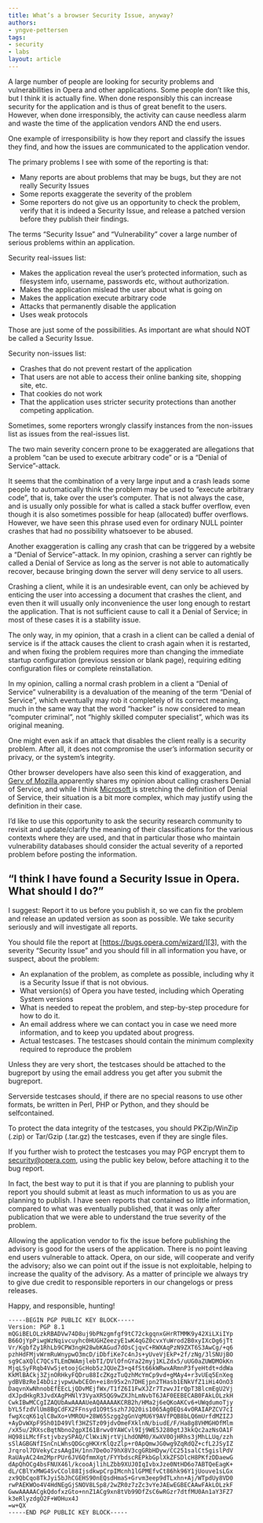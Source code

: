 ```yaml
---
title: What’s a browser Security Issue, anyway?
authors:
- yngve-pettersen
tags:
- security
- labs
layout: article
---
```


A large number of people are looking for security problems and vulnerabilities in Opera and other applications. Some people don’t like this, but I think it is actually fine. When done responsibly this can increase security for the application and is thus of great benefit to the users. However, when done irresponsibly, the activity can cause needless alarm and waste the time of the application vendors AND the end users.

One example of irresponsibility is how they report and classify the issues they find, and how the issues are communicated to the application vendor.

The primary problems I see with some of the reporting is that:

- Many reports are about problems that may be bugs, but they are not really Security Issues
- Some reports exaggerate the severity of the problem
- Some reporters do not give us an opportunity to check the problem, verify that it is indeed a Security Issue, and release a patched version before they publish their findings.

The terms “Security Issue” and “Vulnerability” cover a large number of serious problems within an application.

Security real-issues list:

- Makes the application reveal the user’s protected information, such as filesystem info, username, passwords etc, without authorization.
- Makes the application mislead the user about what is going on
- Makes the application execute arbitrary code
- Attacks that permanently disable the application
- Uses weak protocols

Those are just some of the possibilities. As important are what should NOT be called a Security Issue.

Security non-issues list:

- Crashes that do not prevent restart of the application
- That users are not able to access their online banking site, shopping site, etc.
- That cookies do not work
- That the application uses stricter security protections than another competing application.

Sometimes, some reporters wrongly classify instances from the non-issues list as issues from the real-issues list.

The two main severity concern prone to be exaggerated are allegations that a problem “can be used to execute arbitrary code” or is a “Denial of Service”-attack.

It seems that the combination of a very large input and a crash leads some people to automatically think the problem may be used to “execute arbitrary code”, that is, take over the user’s computer. That is not always the case, and is usually only possible for what is called a stack buffer overflow, even though it is also sometimes possible for heap (allocated) buffer overflows. However, we have seen this phrase used even for ordinary NULL pointer crashes that had no possibility whatsoever to be abused.

Another exaggeration is calling any crash that can be triggered by a website a “Denial of Service”-attack. In my opinion, crashing a server can rightly be called a Denial of Service as long as the server is not able to automatically recover, because bringing down the server will deny service to all users.

Crashing a client, while it is an undesirable event, can only be achieved by enticing the user into accessing a document that crashes the client, and even then it will usually only inconvenience the user long enough to restart the application. That is not sufficient cause to call it a Denial of Service; in most of these cases it is a stability issue.

The only way, in my opinion, that a crash in a client can be called a denial of service is if the attack causes the client to crash again when it is restarted, and when fixing the problem requires more than changing the immediate startup configuration (previous session or blank page), requiring editing configuration files or complete reinstallation.

In my opinion, calling a normal crash problem in a client a “Denial of Service” vulnerability is a devaluation of the meaning of the term “Denial of Service”, which eventually may rob it completely of its correct meaning, much in the same way that the word “hacker” is now considered to mean “computer criminal”, not “highly skilled computer specialist”, which was its original meaning.

One might even ask if an attack that disables the client really is a security problem. After all, it does not compromise the user’s information security or privacy, or the system’s integrity.

Other browser developers have also seen this kind of exaggeration, and [ Gerv of Mozilla ][1] apparently shares my opinion about calling crashers Denial of Service, and while I think [ Microsoft ][2] is stretching the definition of Denial of Service, their situation is a bit more complex, which may justify using the definition in their case.

[1]: http://weblogs.mozillazine.org/gerv/archives/2005/10/the_price_of_fa.html
[2]: http://blogs.msdn.com/ie/archive/2005/02/08/369119.aspx

I’d like to use this opportunity to ask the security research community to revisit and update/clarify the meaning of their classifications for the various contexts where they are used, and that in particular those who maintain vulnerability databases should consider the actual severity of a reported problem before posting the information.

## “I think I have found a Security Issue in Opera. What should I do?”

I suggest: Report it to us before you publish it, so we can fix the problem and release an updated version as soon as possible. We take security seriously and will investigate all reports.

You should file the report at [https://bugs.opera.com/wizard/][3], with the severity “Security Issue” and you should fill in all information you have, or suspect, about the problem:

[3]: https://bugs.opera.com/wizard/

- An explanation of the problem, as complete as possible, including why it is a Security Issue if that is not obvious.
- What version(s) of Opera you have tested, including which Operating System versions
- What is needed to repeat the problem, and step-by-step procedure for how to do it.
- An email address where we can contact you in case we need more information, and to keep you updated about progress.
- Actual testcases. The testcases should contain the minimum complexity required to reproduce the problem

Unless they are very short, the testcases should be attached to the bugreport by using the email address you get after you submit the bugreport.

Serverside testcases should, if there are no special reasons to use other formats, be written in Perl, PHP or Python, and they should be selfcontained.

To protect the data integrity of the testcases, you should PKZip/WinZip (.zip) or Tar/Gzip (.tar.gz) the testcases, even if they are single files.

If you further wish to protect the testcases you may PGP encrypt them to <a href="mailto:security@opera.com">security@opera.com</a>, using the public key below, before attaching it to the bug report.

In fact, the best way to put it is that if you are planning to publish your report you should submit at least as much information to us as you are planning to publish. I have seen reports that contained so little information, compared to what was eventually published, that it was only after publication that we were able to understand the true severity of the problem.

Allowing the application vendor to fix the issue before publishing the advisory is good for the users of the application. There is no point leaving end users vulnerable to attack. Opera, on our side, will cooperate and verify the advisory; also we can point out if the issue is not exploitable, helping to increase the quality of the advisory. As a matter of principle we always try to give due credit to responsible reporters in our changelogs or press releases.

Happy, and responsible, hunting!

	-----BEGIN PGP PUBLIC KEY BLOCK-----
	Version: PGP 8.1
	mQGiBELOLzkRBADVw74D8uj9bPNzgmfgf9tC72ckgqnxGHrRTMMK9y42XiLXiIYp
	B66OjYpPiwgWzNqivcuyhc0HUGHZeezyE1wK4qGZ0cvxYuWrod2B0xyIXcDg6jTt
	Vr/KgbfZy1RhLb9CPW3ngH28wbKAGud7dOsCjqvC+RWXAqPzN9ZXT6S3AwCg/+q6
	pzhHdFMjvWrmRuWnypwO3mcD/iDbfiKe7c4nJs+yUveVjEkP+2f/zNg/3lSNUjBO
	sg9CaXQlC7QCsTLEmDWAmjlebTI/DVlOfnGYa22myj1KLZdx5/uUG0aZUWDMOkKn
	MjqLSyFRqb4VwSjetoojGcHob5zJQUeZ3+q4fSt66kWRwxARmnP3fyeHtdt+ddWa
	KkMlBACkj3ZjnORHkyFQDru88IcZKgzTuQzhMcYmCp9vd+gMAy4+r3vUEq5EnXeg
	ydBVBzReI4bDizjvpwUwbCEOn+ei8n95x2n7DHEjpn2THasb1ENkVfZ1iHi4OnO3
	DaqvnXwNhnobEfEEcLjQDvMEjfWx/T1fZ6I1FwXJZr7TzwvJIrQpT3BlcmEgU2Vj
	dXJpdHkgR3JvdXAgPHNlY3VyaXR5QG9wZXJhLmNvbT6JAF0EEBECAB0FAkLOLzkH
	CwkIBwMCCgIZAQUbAwAAAAUeAQAAAAAKCRB2h/HMa2j6eQKoAKCv6+UWqdumoTjy
	bYL5fzdVlUm8BgCdFX2FFnsyd1O9tSszh7JQ20is1065Ag0EQs4vORAIAPZCV7cI
	fwgXcqK61qlC8wXo+VMROU+28W65Szgg2gGnVqMU6Y9AVfPQB8bLQ6mUrfdMZIZJ
	+AyDvWXpF9Sh01D49Vlf3HZSTz09jdvOmeFXklnN/biudE/F/Ha8g8VHMGHOfMlm
	/xX5u/2RXscBqtNbno2gpXI61Brwv0YAWCvl9Ij9WE5J280gtJ3kkQc2azNsOA1F
	HQ98iLMcfFstjvbzySPAQ/ClWxiNjrtVjLhdONM0/XwXV0OjHRhs3jMhLLUq/zzh
	sSlAGBGNfISnCnLWhsQDGcgHKXrKlQzZlp+r0ApQmwJG0wg9ZqRdQZ+cfL2JSyIZ
	Jrqrol7DVekyCzsAAgIH/1nn7DeOo79hX8V3cgGRbHDyw/CC251salCt5gislPdV
	RaUAyAC24m2MprPUr6JV6QfmmXgt/FYYbdscREPkbGplXkZFSDlcH8PKfzDDaewG
	dApQhOCg4bsFNUX46l/kcooAjlihLZbb9XUJ0IqIvbxJze0NtHD6o7ABTQeEagK+
	dL/CBlYxMWG4SvCCol88IjsdkwpCrpIMcnh1lGPMEfvCt86hk96Y1jUouve1sLGx
	zx9QbCqo8TkJyi5bJhCGEHS90nEQsdHmaS+Grvm3eep9dTLxhn+Aj/WTpdUy8VD0
	rwPAEKWOo4V4HdNEgGjSNOV8LSp8/2wZR0z7zZc3vYeJAEwEGBECAAwFAkLOLzkF
	GwwAAAAACgkQdofxzGto+nnZ1ACg9xn8tVb99DfZsC6wRGzr7dtfMU0An1aY3FZ7
	k3eRlyzdgO2F+WOHux4J
	=w+QX
	-----END PGP PUBLIC KEY BLOCK-----